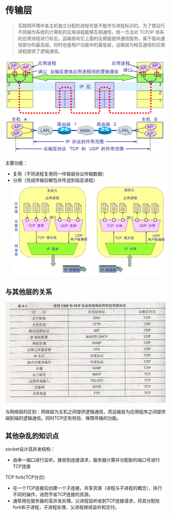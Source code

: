 # 传输层
> 互联网环境中各主机独立分配的进程号是不能作为进程标识的。为了使运行不同操作系统的计算机的应用进程能够互相通信，统一方法对 TCP/IP 体系的应用进程进行标志。运输层向它上面的应用层提供通信服务，属于面向通信部分的最高层。同时也是用户功能中的最低层，运输层为相互通信的应用进程提供了逻辑通信。

![](/.src/pic/传输层.png)

主要功能：
- 复用（不同进程复用同一传输层协议传输数据）
- 分用（完成传输后解包并传送到指定进程）
![](/.src/pic/分用复用.png)

## 与其他层的关系
![](/.src/pic/应用层与运输层.jpg)

与网络层的区别：网络层为主机之间提供逻辑通信，而运输层为应用程序之间提供端到端的逻辑通信。同时TCP还有校验、保障传输的功能。

## 其他杂乱的知识点
socket设计高并发结构：
 - 由单一端口进行监听，接收到连接请求，服务器计算并分配新的端口号进行TCP连接

TCP fork(TCP分岔)
  - 在一个TCP连接后创建一个子连接，共享资源（进程与子进程的概念），执行不同的操作，进而节省TCP连接的资源。
  - 通常用在服务器的高并发处理，父进程监听收到TCP连接请求，将其分配给fork和子进程，子进程处理，父进程继续监听和交付。
